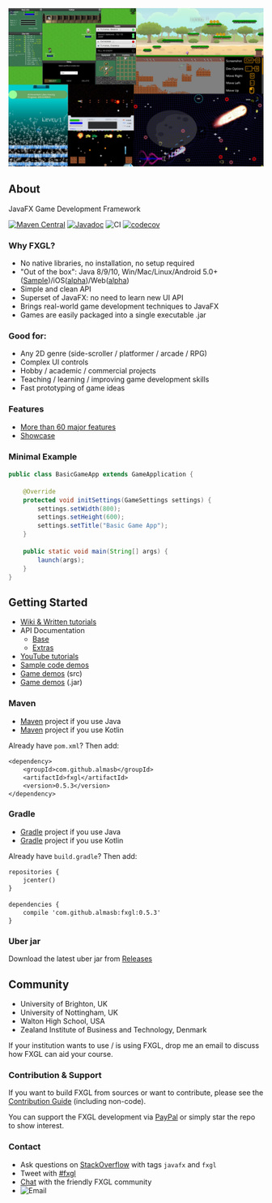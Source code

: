 ![promo](https://raw.githubusercontent.com/AlmasB/git-server/master/storage/images/fxgl_promo.jpg)

## About

JavaFX Game Development Framework

[![Maven Central](https://img.shields.io/maven-central/v/com.github.almasb/fxgl.svg)]()
[![Javadoc](https://img.shields.io/badge/docs-javadoc-blue.svg)](https://www.javadoc.io/doc/com.github.almasb/fxgl-base/)
![CI](https://travis-ci.org/AlmasB/FXGL.svg?branch=master)
[![codecov](https://codecov.io/gh/AlmasB/FXGL/branch/master/graph/badge.svg)](https://codecov.io/gh/AlmasB/FXGL)

### Why FXGL?

* No native libraries, no installation, no setup required
* "Out of the box": Java 8/9/10, Win/Mac/Linux/Android 5.0+([Sample](https://github.com/AlmasB/FXGL-MobileApp))/iOS([alpha](https://github.com/AlmasB/FXGL-MobileApp))/Web([alpha](https://github.com/AlmasB/FXGL-WebApp))
* Simple and clean API
* Superset of JavaFX: no need to learn new UI API
* Brings real-world game development techniques to JavaFX
* Games are easily packaged into a single executable .jar

### Good for:

* Any 2D genre (side-scroller / platformer / arcade / RPG)
* Complex UI controls
* Hobby / academic / commercial projects
* Teaching / learning / improving game development skills
* Fast prototyping of game ideas

### Features

* [More than 60 major features](https://github.com/AlmasB/FXGL/wiki/Core-Features)
* [Showcase](http://almasb.github.io/FXGLGames/)

### Minimal Example

```java
public class BasicGameApp extends GameApplication {

    @Override
    protected void initSettings(GameSettings settings) {
        settings.setWidth(800);
        settings.setHeight(600);
        settings.setTitle("Basic Game App");
    }

    public static void main(String[] args) {
        launch(args);
    }
}
```

## Getting Started

* [Wiki & Written tutorials](https://github.com/AlmasB/FXGL/wiki)
* API Documentation
  * [Base](https://www.javadoc.io/doc/com.github.almasb/fxgl-base/)
  * [Extras](https://www.javadoc.io/doc/com.github.almasb/fxgl/)
* [YouTube tutorials](https://www.youtube.com/playlist?list=PL4h6ypqTi3RTiTuAQFKE6xwflnPKyFuPp)
* [Sample code demos](fxgl-samples)
* [Game demos](https://github.com/AlmasB/FXGLGames) (src)
* [Game demos](https://github.com/AlmasB/FXGLGames/tree/master/binaries) (.jar)

### Maven

* [Maven](https://github.com/AlmasB/FXGL-Maven) project if you use Java
* [Maven](https://github.com/AlmasB/FXGL-MavenKt) project if you use Kotlin

Already have `pom.xml`? Then add:

```
<dependency>
    <groupId>com.github.almasb</groupId>
    <artifactId>fxgl</artifactId>
    <version>0.5.3</version>
</dependency>
```

### Gradle

* [Gradle](https://github.com/AlmasB/FXGL-Gradle) project if you use Java
* [Gradle](https://github.com/AlmasB/FXGL-GradleKt) project if you use Kotlin

Already have `build.gradle`? Then add:

```
repositories {
    jcenter()
}

dependencies {
    compile 'com.github.almasb:fxgl:0.5.3'
}
```

### Uber jar

Download the latest uber jar from [Releases](https://github.com/AlmasB/FXGL/releases)

## Community

* University of Brighton, UK
* University of Nottingham, UK
* Walton High School, USA
* Zealand Institute of Business and Technology, Denmark

If your institution wants to use / is using FXGL, drop me an email to discuss how FXGL can aid your course.

### Contribution & Support

If you want to build FXGL from sources or want to contribute,
please see the [Contribution Guide](CONTRIBUTING.md) (including non-code).

You can support the FXGL development via [PayPal](https://www.paypal.me/FXGL) or simply star the repo to show interest.

### Contact

* Ask questions on [StackOverflow](https://stackoverflow.com/search?q=fxgl) with tags `javafx` and `fxgl`
* Tweet with [#fxgl](https://twitter.com/search?src=typd&q=%23fxgl)
* [Chat](https://gitter.im/AlmasB/FXGL) with the friendly FXGL community
* ![Email](https://img.shields.io/badge/email-almaslvl@gmail.com-red.svg)
